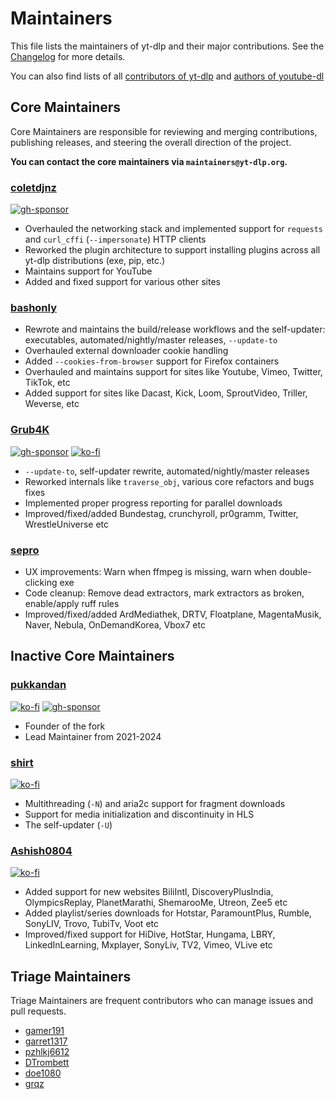 # Maintainers

This file lists the maintainers of yt-dlp and their major contributions. See the [Changelog](Changelog.md) for more details.

You can also find lists of all [contributors of yt-dlp](CONTRIBUTORS) and [authors of youtube-dl](https://github.com/ytdl-org/youtube-dl/blob/master/AUTHORS)

## Core Maintainers

Core Maintainers are responsible for reviewing and merging contributions, publishing releases, and steering the overall direction of the project.

**You can contact the core maintainers via `maintainers@yt-dlp.org`.**

### [coletdjnz](https://github.com/coletdjnz)

[![gh-sponsor](https://img.shields.io/badge/_-Github-white.svg?logo=github&labelColor=555555&style=for-the-badge)](https://github.com/sponsors/coletdjnz)

* Overhauled the networking stack and implemented support for `requests` and `curl_cffi` (`--impersonate`) HTTP clients
* Reworked the plugin architecture to support installing plugins across all yt-dlp distributions (exe, pip, etc.)
* Maintains support for YouTube
* Added and fixed support for various other sites

### [bashonly](https://github.com/bashonly)

* Rewrote and maintains the build/release workflows and the self-updater: executables, automated/nightly/master releases, `--update-to`
* Overhauled external downloader cookie handling
* Added `--cookies-from-browser` support for Firefox containers
* Overhauled and maintains support for sites like Youtube, Vimeo, Twitter, TikTok, etc
* Added support for sites like Dacast, Kick, Loom, SproutVideo, Triller, Weverse, etc


### [Grub4K](https://github.com/Grub4K)

[![gh-sponsor](https://img.shields.io/badge/_-Github-white.svg?logo=github&labelColor=555555&style=for-the-badge)](https://github.com/sponsors/Grub4K) [![ko-fi](https://img.shields.io/badge/_-Ko--fi-red.svg?logo=kofi&labelColor=555555&style=for-the-badge)](https://ko-fi.com/Grub4K)

* `--update-to`, self-updater rewrite, automated/nightly/master releases
* Reworked internals like `traverse_obj`, various core refactors and bugs fixes
* Implemented proper progress reporting for parallel downloads
* Improved/fixed/added Bundestag, crunchyroll, pr0gramm, Twitter, WrestleUniverse etc


### [sepro](https://github.com/seproDev)

* UX improvements: Warn when ffmpeg is missing, warn when double-clicking exe
* Code cleanup: Remove dead extractors, mark extractors as broken, enable/apply ruff rules
* Improved/fixed/added ArdMediathek, DRTV, Floatplane, MagentaMusik, Naver, Nebula, OnDemandKorea, Vbox7 etc


## Inactive Core Maintainers

### [pukkandan](https://github.com/pukkandan)

[![ko-fi](https://img.shields.io/badge/_-Ko--fi-red.svg?logo=kofi&labelColor=555555&style=for-the-badge)](https://ko-fi.com/pukkandan)
[![gh-sponsor](https://img.shields.io/badge/_-Github-white.svg?logo=github&labelColor=555555&style=for-the-badge)](https://github.com/sponsors/pukkandan)

* Founder of the fork
* Lead Maintainer from 2021-2024


### [shirt](https://github.com/shirt-dev)

[![ko-fi](https://img.shields.io/badge/_-Ko--fi-red.svg?logo=kofi&labelColor=555555&style=for-the-badge)](https://ko-fi.com/shirt)

* Multithreading (`-N`) and aria2c support for fragment downloads
* Support for media initialization and discontinuity in HLS
* The self-updater (`-U`)


### [Ashish0804](https://github.com/Ashish0804)

[![ko-fi](https://img.shields.io/badge/_-Ko--fi-red.svg?logo=kofi&labelColor=555555&style=for-the-badge)](https://ko-fi.com/ashish0804)

* Added support for new websites BiliIntl, DiscoveryPlusIndia, OlympicsReplay, PlanetMarathi, ShemarooMe, Utreon, Zee5 etc
* Added playlist/series downloads for Hotstar, ParamountPlus, Rumble, SonyLIV, Trovo, TubiTv, Voot etc
* Improved/fixed support for HiDive, HotStar, Hungama, LBRY, LinkedInLearning, Mxplayer, SonyLiv, TV2, Vimeo, VLive etc

## Triage Maintainers

Triage Maintainers are frequent contributors who can manage issues and pull requests.

- [gamer191](https://github.com/gamer191)
- [garret1317](https://github.com/garret1317)
- [pzhlkj6612](https://github.com/pzhlkj6612)
- [DTrombett](https://github.com/dtrombett)
- [doe1080](https://github.com/doe1080)
- [grqz](https://github.com/grqz)
